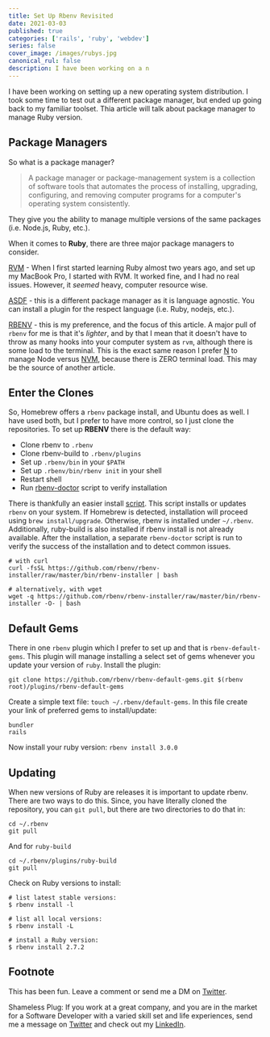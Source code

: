 ```yaml
---
title: Set Up Rbenv Revisited
date: 2021-03-03
published: true
categories: ['rails', 'ruby', 'webdev']
series: false
cover_image: /images/rubys.jpg
canonical_rul: false
description: I have been working on a n
---
```

I have been working on setting up a new operating system distribution. I took some time to test out a different package manager, but ended up going back to my familiar toolset. Thia article will talk about package manager to manage Ruby version. 

## Package Managers
So what is a package manager? 

> A package manager or package-management system is a collection of software tools that automates the process of installing, upgrading, configuring, and removing computer programs for a computer's operating system consistently.

They give you the ability to manage multiple versions of the same packages (i.e. Node.js, Ruby, etc.). 

When it comes to **Ruby**, there are three major package managers to consider.

[RVM](https://rvm.io/) - When I first started learning Ruby almost two years ago, and set up my MacBook Pro, I started with RVM. It worked fine, and I had no real issues. However, it *seemed* heavy, computer resource wise.

[ASDF](https://github.com/asdf-vm/asdf) - this is a different package manager as it is language agnostic. You can install a plugin for the respect language (i.e. Ruby, nodejs, etc.).

[RBENV](https://github.com/rbenv/rbenv) - this is my preference, and the focus of this article. A major pull of `rbenv` for me is that it's *lighter*, and by that I mean that it doesn't have to throw as many hooks into your computer system as `rvm`, although there is some load to the terminal. This is the exact same reason I prefer [N](https://github.com/tj/n) to manage Node versus [NVM](https://github.com/nvm-sh/nvm), because there is ZERO terminal load. This may be the source of another article.

## Enter the Clones
So, Homebrew offers a `rbenv` package install, and Ubuntu does as well. I have used both, but I prefer to have more control, so I just clone the repositories. 
To set up **RBENV** there is the default way: 
- Clone rbenv to `.rbenv`
- Clone rbenv-build to `.rbenv/plugins`
- Set up `.rbenv/bin` in your `$PATH`
- Set up `.rbenv/bin/rbenv init` in your shell
- Restart shell
- Run [rbenv-doctor](https://github.com/rbenv/rbenv-installer/blob/master/bin/rbenv-doctor) script to verify installation

There is thankfully an easier install [script](https://github.com/rbenv/rbenv-installer). This script installs or updates `rbenv` on your system. If Homebrew is detected, installation will proceed using `brew install/upgrade`. Otherwise, rbenv is installed under `~/.rbenv`. Additionally, ruby-build is also installed if rbenv install is not already available. After the installation, a separate `rbenv-doctor` script is run to verify the success of the installation and to detect common issues.

```shell
# with curl
curl -fsSL https://github.com/rbenv/rbenv-installer/raw/master/bin/rbenv-installer | bash

# alternatively, with wget
wget -q https://github.com/rbenv/rbenv-installer/raw/master/bin/rbenv-installer -O- | bash
```

## Default Gems
There in one `rbenv` plugin which I prefer to set up and that is `rbenv-default-gems`. This plugin will manage installing a select set of gems whenever you update your version of `ruby`. Install the plugin: 

```shell
git clone https://github.com/rbenv/rbenv-default-gems.git $(rbenv root)/plugins/rbenv-default-gems
```
Create a simple text file: `touch ~/.rbenv/default-gems`. In this file create your link of preferred gems to install/update:
```shell 
bundler
rails
```
Now install your ruby version: `rbenv install 3.0.0`

## Updating 
When new versions of Ruby are releases it is important to update rbenv. There are two ways to do this. Since, you have literally cloned the repository, you can `git pull`, but there are two directories to do that in:
```shell
cd ~/.rbenv
git pull
```
And for `ruby-build`
```shell
cd ~/.rbenv/plugins/ruby-build
git pull
```
Check on Ruby versions to install:
```shell
# list latest stable versions:
$ rbenv install -l

# list all local versions:
$ rbenv install -L

# install a Ruby version:
$ rbenv install 2.7.2
```

## Footnote
This has been fun. Leave a comment or send me a DM on [Twitter](http://twitter.com/EclecticCoding).

Shameless Plug: If you work at a great company, and you are in the market for a Software Developer with a varied skill set and life experiences, send me a message on [Twitter](http://twitter.com/EclecticCoding) and check out my [LinkedIn](http://www.linkedin.com/in/dev-chuck-smith).
